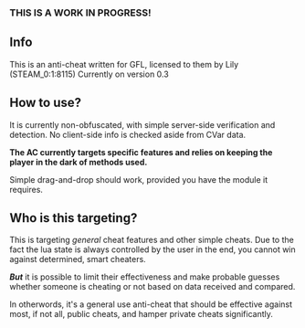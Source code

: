 ### THIS IS A WORK IN PROGRESS!

## Info
This is an anti-cheat written for GFL, licensed to them by Lily (STEAM_0:1:8115)
Currently on version 0.3

## How to use?

It is currently non-obfuscated, with simple server-side verification and detection. No client-side info is checked aside from CVar data.

**The AC currently targets specific features and relies on keeping the player in the dark of methods used.**

Simple drag-and-drop should work, provided you have the module it requires.

## Who is this targeting?

This is targeting *general* cheat features and other simple cheats. 
Due to the fact the lua state is always controlled by the user in the end, you cannot win against determined, smart cheaters.

***But*** it is possible to limit their effectiveness and make probable guesses whether someone is cheating or not based on data received and compared.

In otherwords, it's a general use anti-cheat that should be effective against most, if not all, public cheats, and hamper private cheats significantly.